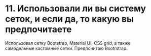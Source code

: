 # 11. Использовали ли вы систему сеток, и если да, то какую вы предпочитаете

Использовал сетку Bootstrap, Material UI, CSS grid, а также самодельные кастомные сетки. Предпочитаю Bootrstrap.
